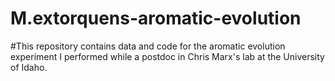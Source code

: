 # M.extorquens-aromatic-evolution

#This repository contains data and code for the aromatic evolution experiment I performed while a postdoc in Chris Marx's lab at the University of Idaho. 
